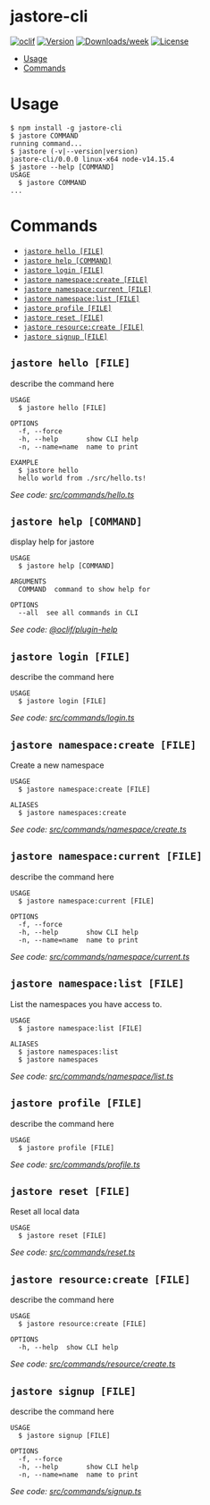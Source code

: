 jastore-cli
===========



[![oclif](https://img.shields.io/badge/cli-oclif-brightgreen.svg)](https://oclif.io)
[![Version](https://img.shields.io/npm/v/jastore-cli.svg)](https://npmjs.org/package/jastore-cli)
[![Downloads/week](https://img.shields.io/npm/dw/jastore-cli.svg)](https://npmjs.org/package/jastore-cli)
[![License](https://img.shields.io/npm/l/jastore-cli.svg)](https://github.com/projets/jastore-cli/blob/master/package.json)

<!-- toc -->
* [Usage](#usage)
* [Commands](#commands)
<!-- tocstop -->
# Usage
<!-- usage -->
```sh-session
$ npm install -g jastore-cli
$ jastore COMMAND
running command...
$ jastore (-v|--version|version)
jastore-cli/0.0.0 linux-x64 node-v14.15.4
$ jastore --help [COMMAND]
USAGE
  $ jastore COMMAND
...
```
<!-- usagestop -->
# Commands
<!-- commands -->
* [`jastore hello [FILE]`](#jastore-hello-file)
* [`jastore help [COMMAND]`](#jastore-help-command)
* [`jastore login [FILE]`](#jastore-login-file)
* [`jastore namespace:create [FILE]`](#jastore-namespacecreate-file)
* [`jastore namespace:current [FILE]`](#jastore-namespacecurrent-file)
* [`jastore namespace:list [FILE]`](#jastore-namespacelist-file)
* [`jastore profile [FILE]`](#jastore-profile-file)
* [`jastore reset [FILE]`](#jastore-reset-file)
* [`jastore resource:create [FILE]`](#jastore-resourcecreate-file)
* [`jastore signup [FILE]`](#jastore-signup-file)

## `jastore hello [FILE]`

describe the command here

```
USAGE
  $ jastore hello [FILE]

OPTIONS
  -f, --force
  -h, --help       show CLI help
  -n, --name=name  name to print

EXAMPLE
  $ jastore hello
  hello world from ./src/hello.ts!
```

_See code: [src/commands/hello.ts](https://github.com/projets/jastore-cli/blob/v0.0.0/src/commands/hello.ts)_

## `jastore help [COMMAND]`

display help for jastore

```
USAGE
  $ jastore help [COMMAND]

ARGUMENTS
  COMMAND  command to show help for

OPTIONS
  --all  see all commands in CLI
```

_See code: [@oclif/plugin-help](https://github.com/oclif/plugin-help/blob/v3.2.2/src/commands/help.ts)_

## `jastore login [FILE]`

describe the command here

```
USAGE
  $ jastore login [FILE]
```

_See code: [src/commands/login.ts](https://github.com/projets/jastore-cli/blob/v0.0.0/src/commands/login.ts)_

## `jastore namespace:create [FILE]`

Create a new namespace

```
USAGE
  $ jastore namespace:create [FILE]

ALIASES
  $ jastore namespaces:create
```

_See code: [src/commands/namespace/create.ts](https://github.com/projets/jastore-cli/blob/v0.0.0/src/commands/namespace/create.ts)_

## `jastore namespace:current [FILE]`

describe the command here

```
USAGE
  $ jastore namespace:current [FILE]

OPTIONS
  -f, --force
  -h, --help       show CLI help
  -n, --name=name  name to print
```

_See code: [src/commands/namespace/current.ts](https://github.com/projets/jastore-cli/blob/v0.0.0/src/commands/namespace/current.ts)_

## `jastore namespace:list [FILE]`

List the namespaces you have access to.

```
USAGE
  $ jastore namespace:list [FILE]

ALIASES
  $ jastore namespaces:list
  $ jastore namespaces
```

_See code: [src/commands/namespace/list.ts](https://github.com/projets/jastore-cli/blob/v0.0.0/src/commands/namespace/list.ts)_

## `jastore profile [FILE]`

describe the command here

```
USAGE
  $ jastore profile [FILE]
```

_See code: [src/commands/profile.ts](https://github.com/projets/jastore-cli/blob/v0.0.0/src/commands/profile.ts)_

## `jastore reset [FILE]`

Reset all local data

```
USAGE
  $ jastore reset [FILE]
```

_See code: [src/commands/reset.ts](https://github.com/projets/jastore-cli/blob/v0.0.0/src/commands/reset.ts)_

## `jastore resource:create [FILE]`

describe the command here

```
USAGE
  $ jastore resource:create [FILE]

OPTIONS
  -h, --help  show CLI help
```

_See code: [src/commands/resource/create.ts](https://github.com/projets/jastore-cli/blob/v0.0.0/src/commands/resource/create.ts)_

## `jastore signup [FILE]`

describe the command here

```
USAGE
  $ jastore signup [FILE]

OPTIONS
  -f, --force
  -h, --help       show CLI help
  -n, --name=name  name to print
```

_See code: [src/commands/signup.ts](https://github.com/projets/jastore-cli/blob/v0.0.0/src/commands/signup.ts)_
<!-- commandsstop -->
